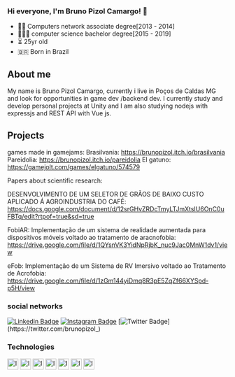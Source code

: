 ### Hi everyone, I'm Bruno Pizol Camargo! 👋

- 👨‍💻 Computers network associate degree[2013 - 2014]
- 👨🏻‍💻 computer science bachelor degree[2015 - 2019]
- ⏳ 25yr old
- 🇧🇷 Born in Brazil


## About me

My name is Bruno Pizol Camargo, currently i live in Poços de Caldas MG and look for opportunities in game dev /backend dev. I currently study and develop personal projects at Unity and I am also studying nodejs with expressjs and REST API with Vue js.


## Projects
games made in gamejams:
Brasilvania: https://brunopizol.itch.io/brasilvania
Pareidolia: https://brunopizol.itch.io/pareidolia
El gatuno: https://gamejolt.com/games/elgatuno/574579

Papers about scientific research:

DESENVOLVIMENTO DE UM SELETOR DE GRÃOS DE BAIXO CUSTO APLICADO Á AGROINDUSTRIA DO CAFÉ: https://docs.google.com/document/d/12srGHvZRDcTmyLTJmXtsIU6OnC0uFBTq/edit?rtpof=true&sd=true

FobiAR: Implementação de um sistema de realidade aumentada para dispositivos móveis voltado ao tratamento de aracnofobia: https://drive.google.com/file/d/1QYsnVK3YidNpRjbK_nuc9Jac0MnW1dv1/view

eFob: Implementação de um Sistema de RV Imersivo voltado ao Tratamento de Acrofobia: https://drive.google.com/file/d/1zGm144yiDmq8R3pE5ZqZf66XYSpd-p5H/view


### social networks
[![Linkedin Badge](https://img.shields.io/badge/-Linkedin-ffac33?=flat-circle&labelColor=black&logo=linkedin&logoColor=ffac33&link=https://www.linkedin.com/in/brunopizolcamargo/)](https://www.linkedin.com/in/brunopizolcamargo/) 
[![Instagram Badge](https://img.shields.io/badge/-Instagram-ffac33?style=flat-circle&labelColor=black&logo=Instagram&logoColor=ffac33&link=https://www.instagram.com/brunopizol_/)](https://www.instagram.com/brunopizol_/) 
[![Twitter Badge](https://img.shields.io/badge/-Twitter-ffac33?style=flat-circle&labelColor=black&logo=Twitter&logoColor=ffac33&link=https://twitter.com/brunopizol_)](https://twitter.com/brunopizol_)


### Technologies
<div>
  <img align="center" alt="Icon-Csharp" height="25" src="https://cdn.jsdelivr.net/gh/devicons/devicon/icons/csharp/csharp-original.svg">
  <img align="center" alt="Icon-unity" height="25" src="https://cdn.jsdelivr.net/gh/devicons/devicon/icons/unity/unity-original-wordmark.svg"/>
  <img align="center" alt="Icon-Js" height="25" src="https://cdn.jsdelivr.net/gh/devicons/devicon/icons/javascript/javascript-original.svg">
  <img align="center" alt="Icon-Python" height="25" src="https://cdn.jsdelivr.net/gh/devicons/devicon/icons/python/python-original-wordmark.svg">
 <img align="center" alt="Icon-Express" height="25" src="https://cdn.jsdelivr.net/gh/devicons/devicon/icons/express/express-original-wordmark.svg">
  <img align="center" alt="Icon-Nodejs" height="25" src="https://cdn.jsdelivr.net/gh/devicons/devicon/icons/nodejs/nodejs-original-wordmark.svg">
  <img align="center" alt="Icon-MySQL" height="25" src="https://cdn.jsdelivr.net/gh/devicons/devicon/icons/mysql/mysql-plain.svg">
</div>
